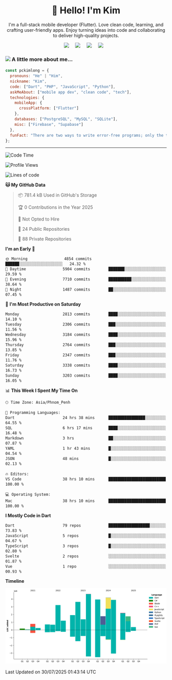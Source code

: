 <h1 align="center">👋 Hello! I'm Kim</h1>

<p align="center">
   I'm a full-stack mobile developer (Flutter). Love clean code, learning, and crafting user-friendly apps. Enjoy turning ideas into code and collaborating to deliver high-quality projects.
</p>

<p align="center">
  <a href="mailto:pochkimlong88@gmail.com"><img src="https://img.shields.io/badge/gmail-%23D14836.svg?&style=for-the-badge&logo=gmail&logoColor=white" /></a>&nbsp;&nbsp;&nbsp;&nbsp;
  <a href="https://t.me/pochkimlong/"><img src="https://img.shields.io/badge/telegram-%230077B5.svg?&style=for-the-badge&logo=telegram&logoColor=white" /></a>&nbsp;&nbsp;&nbsp;&nbsp;
  <a href="https://www.youtube.com/@PochKimlong/"><img src="https://img.shields.io/badge/youtube-%23dc2743.svg?&style=for-the-badge&logo=youtube&logoColor=white" /></a>&nbsp;&nbsp;&nbsp;&nbsp;
  <a href="https://www.tiktok.com/@pckimlong/"><img src="https://img.shields.io/badge/tiktok-%23000000.svg?&style=for-the-badge&logo=tiktok&logoColor=white" /></a>&nbsp;&nbsp;&nbsp;&nbsp;
</p>

### <img src="https://media.giphy.com/media/VgCDAzcKvsR6OM0uWg/giphy.gif" width="50"> A little more about me...  

```javascript
const pckimlong = {
  pronouns: "He" | "Him",
  nickname: "Kim",
  code: ["Dart", "PHP", "JavaScript", "Python"],
  askMeAbout: ["mobile app dev", "clean code", "tech"],
  technologies: {
    mobileApp: {
      crossPlatform: ["Flutter"]
    },
    databases: ["PostgreSQL", "MySQL", "SQLite"],
    misc: ["Firebase", "Supabase"]
  },
  funFact: "There are two ways to write error-free programs; only the third one works."
};
```
---

<!--START_SECTION:waka-->
![Code Time](http://img.shields.io/badge/Code%20Time-1%2C639%20hrs%2055%20mins-blue)

![Profile Views](http://img.shields.io/badge/Profile%20Views-0-blue)

![Lines of code](https://img.shields.io/badge/From%20Hello%20World%20I%27ve%20Written-36.6%20million%20lines%20of%20code-blue)

**🐱 My GitHub Data** 

> 📦 781.4 kB Used in GitHub's Storage 
 > 
> 🏆 0 Contributions in the Year 2025
 > 
> 🚫 Not Opted to Hire
 > 
> 📜 24 Public Repositories 
 > 
> 🔑 88 Private Repositories 
 > 
**I'm an Early 🐤** 

```text
🌞 Morning                4854 commits        ██████░░░░░░░░░░░░░░░░░░░   24.32 % 
🌆 Daytime                5904 commits        ███████░░░░░░░░░░░░░░░░░░   29.59 % 
🌃 Evening                7710 commits        ██████████░░░░░░░░░░░░░░░   38.64 % 
🌙 Night                  1487 commits        ██░░░░░░░░░░░░░░░░░░░░░░░   07.45 % 
```
📅 **I'm Most Productive on Saturday** 

```text
Monday                   2813 commits        ████░░░░░░░░░░░░░░░░░░░░░   14.10 % 
Tuesday                  2306 commits        ███░░░░░░░░░░░░░░░░░░░░░░   11.56 % 
Wednesday                3184 commits        ████░░░░░░░░░░░░░░░░░░░░░   15.96 % 
Thursday                 2764 commits        ███░░░░░░░░░░░░░░░░░░░░░░   13.85 % 
Friday                   2347 commits        ███░░░░░░░░░░░░░░░░░░░░░░   11.76 % 
Saturday                 3338 commits        ████░░░░░░░░░░░░░░░░░░░░░   16.73 % 
Sunday                   3203 commits        ████░░░░░░░░░░░░░░░░░░░░░   16.05 % 
```


📊 **This Week I Spent My Time On** 

```text
🕑︎ Time Zone: Asia/Phnom_Penh

💬 Programming Languages: 
Dart                     24 hrs 38 mins      ████████████████░░░░░░░░░   64.55 % 
SQL                      6 hrs 17 mins       ████░░░░░░░░░░░░░░░░░░░░░   16.48 % 
Markdown                 3 hrs               ██░░░░░░░░░░░░░░░░░░░░░░░   07.87 % 
YAML                     1 hr 43 mins        █░░░░░░░░░░░░░░░░░░░░░░░░   04.54 % 
JSON                     48 mins             █░░░░░░░░░░░░░░░░░░░░░░░░   02.13 % 

🔥 Editors: 
VS Code                  38 hrs 10 mins      █████████████████████████   100.00 % 

💻 Operating System: 
Mac                      38 hrs 10 mins      █████████████████████████   100.00 % 
```

**I Mostly Code in Dart** 

```text
Dart                     79 repos            ██████████████████░░░░░░░   73.83 % 
JavaScript               5 repos             █░░░░░░░░░░░░░░░░░░░░░░░░   04.67 % 
TypeScript               3 repos             █░░░░░░░░░░░░░░░░░░░░░░░░   02.80 % 
Svelte                   2 repos             ░░░░░░░░░░░░░░░░░░░░░░░░░   01.87 % 
Vue                      1 repo              ░░░░░░░░░░░░░░░░░░░░░░░░░   00.93 % 
```



**Timeline**

![Lines of Code chart](https://raw.githubusercontent.com/pckimlong/pckimlong/main/assets/bar_graph.png)


 Last Updated on 30/07/2025 01:43:14 UTC
<!--END_SECTION:waka-->

<!---
PochKimlong/PochKimlong is a ✨ special ✨ repository because its `README.md` (this file) appears on your GitHub profile.
You can click the Preview link to take a look at your changes.
--->
